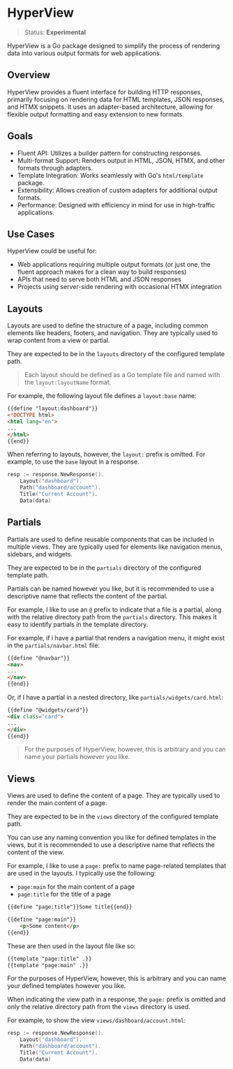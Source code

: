 # HyperView

> Status: **Experimental**

HyperView is a Go package designed to simplify the process of rendering data into various output formats for web applications. 

## Overview

HyperView provides a fluent interface for building HTTP responses, primarily focusing on rendering data for HTML templates, JSON responses, and HTMX snippets. It uses an adapter-based architecture, allowing for flexible output formatting and easy extension to new formats.

## Goals

- Fluent API: Utilizes a builder pattern for constructing responses.
- Multi-format Support: Renders output in HTML, JSON, HTMX, and other formats through adapters.
- Template Integration: Works seamlessly with Go's `html/template` package.
- Extensibility: Allows creation of custom adapters for additional output formats.
- Performance: Designed with efficiency in mind for use in high-traffic applications.

## Use Cases

HyperView could be useful for:

- Web applications requiring multiple output formats (or just one, the fluent approach makes for a clean way to build responses)
- APIs that need to serve both HTML and JSON responses
- Projects using server-side rendering with occasional HTMX integration

## Layouts

Layouts are used to define the structure of a page, including common elements like headers, footers, and navigation. They are typically used to wrap content from a view or partial.

They are expected to be in the `layouts` directory of the configured template path.

> Each layout should be defined as a Go template file and named with the `layout:layoutName` format.

For example, the following layout file defines a `layout:base` name:

```html
{{define "layout:dashboard"}}
<!DOCTYPE html>
<html lang="en">
...
</html>
{{end}}
```

When referring to layouts, however, the `layout:` prefix is omitted. For example, to use the `base` layout in a response.

```go
resp := response.NewResponse().
    Layout("dashboard").
    Path("dashboard/account").
    Title("Current Account").
    Data(data)
```

## Partials

Partials are used to define reusable components that can be included in multiple views. They are typically used for elements like navigation menus, sidebars, and widgets.

They are expected to be in the `partials` directory of the configured template path.

Partials can be named however you like, but it is recommended to use a descriptive name that reflects the content of the partial.

For example, I like to use an `@` prefix to indicate that a file is a partial, along with the relative directory path from the `partials` directory. This makes it easy to identify partials in the template directory.

For example, if i have a partial that renders a navigation menu, it might exist in the `partials/navbar.html` file:

```html
{{define "@navbar"}}
<nav>
...
</nav>
{{end}}
```

Or, if I have a partial in a nested directory, like `partials/widgets/card.html`:

```html
{{define "@widgets/card"}}
<div class="card">
...
</div>
{{end}}
```

> For the purposes of HyperView, however, this is arbitrary and you can name your partials however you like.

## Views

Views are used to define the content of a page. They are typically used to render the main content of a page.

They are expected to be in the `views` directory of the configured template path. 

You can use any naming convention you like for defined templates in the views, but it is recommended to use a descriptive name that reflects the content of the view.

For example, I like to use a `page:` prefix to name page-related templates that are used in the layouts. I typically use the following: 

- `page:main` for the main content of a page
- `page:title` for the title of a page

```html
{{define "page:title"}}Some title{{end}}

{{define "page:main"}}
    <p>Some content</p>
{{end}}
```

These are then used in the layout file like so:

```html
{{template "page:title" .}}
{{template "page:main" .}}
```

For the purposes of HyperView, however, this is arbitrary and you can name your defined templates however you like.

When indicating the view path in a response, the `page:` prefix is omitted and only the relative directory path from the `views` directory is used. 

For example, to show the view `views/dashboard/account.html`:

```go
resp := response.NewResponse().
    Layout("dashboard").
    Path("dashboard/account").
    Title("Current Account").
    Data(data)
```
